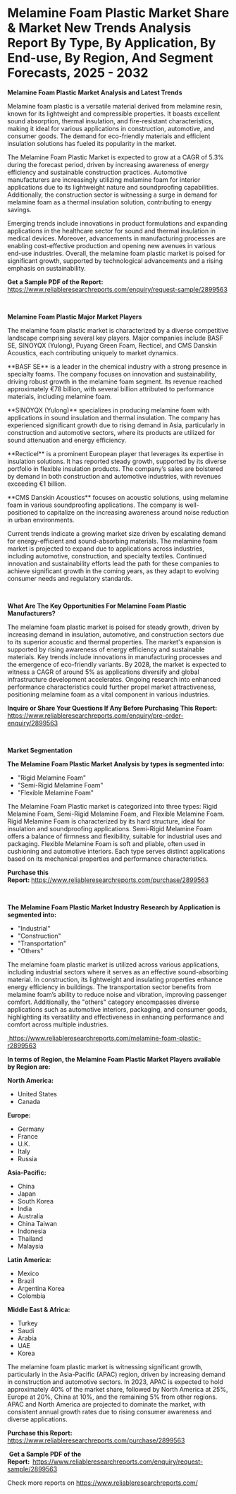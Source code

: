 <p><h1>Melamine Foam Plastic Market Share & Market New Trends Analysis Report By Type, By Application, By End-use, By Region, And Segment Forecasts, 2025 - 2032</h1></p><p><strong>Melamine Foam Plastic Market Analysis and Latest Trends</strong></p>
<p><p>Melamine foam plastic is a versatile material derived from melamine resin, known for its lightweight and compressible properties. It boasts excellent sound absorption, thermal insulation, and fire-resistant characteristics, making it ideal for various applications in construction, automotive, and consumer goods. The demand for eco-friendly materials and efficient insulation solutions has fueled its popularity in the market.</p><p>The Melamine Foam Plastic Market is expected to grow at a CAGR of 5.3% during the forecast period, driven by increasing awareness of energy efficiency and sustainable construction practices. Automotive manufacturers are increasingly utilizing melamine foam for interior applications due to its lightweight nature and soundproofing capabilities. Additionally, the construction sector is witnessing a surge in demand for melamine foam as a thermal insulation solution, contributing to energy savings.</p><p>Emerging trends include innovations in product formulations and expanding applications in the healthcare sector for sound and thermal insulation in medical devices. Moreover, advancements in manufacturing processes are enabling cost-effective production and opening new avenues in various end-use industries. Overall, the melamine foam plastic market is poised for significant growth, supported by technological advancements and a rising emphasis on sustainability.</p></p>
<p><strong>Get a Sample PDF of the Report:&nbsp;</strong> <a href="https://www.reliableresearchreports.com/enquiry/request-sample/2899563?utm_campaign=2253&utm_medium=2&utm_source=Github&utm_content=ia&utm_term=16032025&utm_id=melamine-foam-plastic">https://www.reliableresearchreports.com/enquiry/request-sample/2899563</a></p>
<p>&nbsp;</p>
<p><strong>Melamine Foam Plastic Major Market Players</strong></p>
<p><p>The melamine foam plastic market is characterized by a diverse competitive landscape comprising several key players. Major companies include BASF SE, SINOYQX (Yulong), Puyang Green Foam, Recticel, and CMS Danskin Acoustics, each contributing uniquely to market dynamics.</p><p>**BASF SE** is a leader in the chemical industry with a strong presence in specialty foams. The company focuses on innovation and sustainability, driving robust growth in the melamine foam segment. Its revenue reached approximately €78 billion, with several billion attributed to performance materials, including melamine foam.</p><p>**SINOYQX (Yulong)** specializes in producing melamine foam with applications in sound insulation and thermal insulation. The company has experienced significant growth due to rising demand in Asia, particularly in construction and automotive sectors, where its products are utilized for sound attenuation and energy efficiency.</p><p>**Recticel** is a prominent European player that leverages its expertise in insulation solutions. It has reported steady growth, supported by its diverse portfolio in flexible insulation products. The company’s sales are bolstered by demand in both construction and automotive industries, with revenues exceeding €1 billion.</p><p>**CMS Danskin Acoustics** focuses on acoustic solutions, using melamine foam in various soundproofing applications. The company is well-positioned to capitalize on the increasing awareness around noise reduction in urban environments.</p><p>Current trends indicate a growing market size driven by escalating demand for energy-efficient and sound-absorbing materials. The melamine foam market is projected to expand due to applications across industries, including automotive, construction, and specialty textiles. Continued innovation and sustainability efforts lead the path for these companies to achieve significant growth in the coming years, as they adapt to evolving consumer needs and regulatory standards.</p></p>
<p>&nbsp;</p>
<p><strong>What Are The Key Opportunities For Melamine Foam Plastic Manufacturers?</strong></p>
<p><p>The melamine foam plastic market is poised for steady growth, driven by increasing demand in insulation, automotive, and construction sectors due to its superior acoustic and thermal properties. The market's expansion is supported by rising awareness of energy efficiency and sustainable materials. Key trends include innovations in manufacturing processes and the emergence of eco-friendly variants. By 2028, the market is expected to witness a CAGR of around 5% as applications diversify and global infrastructure development accelerates. Ongoing research into enhanced performance characteristics could further propel market attractiveness, positioning melamine foam as a vital component in various industries.</p></p>
<p><strong>Inquire or Share Your Questions If Any Before Purchasing This Report:</strong> <a href="https://www.reliableresearchreports.com/enquiry/pre-order-enquiry/2899563?utm_campaign=2253&utm_medium=2&utm_source=Github&utm_content=ia&utm_term=16032025&utm_id=melamine-foam-plastic">https://www.reliableresearchreports.com/enquiry/pre-order-enquiry/2899563</a></p>
<p>&nbsp;</p>
<p><strong>Market Segmentation</strong></p>
<p><strong>The Melamine Foam Plastic Market Analysis by types is segmented into:</strong></p>
<p><ul><li>"Rigid Melamine Foam"</li><li>"Semi-Rigid Melamine Foam"</li><li>"Flexible Melamine Foam"</li></ul></p>
<p><p>The Melamine Foam Plastic market is categorized into three types: Rigid Melamine Foam, Semi-Rigid Melamine Foam, and Flexible Melamine Foam. Rigid Melamine Foam is characterized by its hard structure, ideal for insulation and soundproofing applications. Semi-Rigid Melamine Foam offers a balance of firmness and flexibility, suitable for industrial uses and packaging. Flexible Melamine Foam is soft and pliable, often used in cushioning and automotive interiors. Each type serves distinct applications based on its mechanical properties and performance characteristics.</p></p>
<p><strong>Purchase this Report:&nbsp;</strong><a href="https://www.reliableresearchreports.com/purchase/2899563?utm_campaign=2253&utm_medium=2&utm_source=Github&utm_content=ia&utm_term=16032025&utm_id=melamine-foam-plastic">https://www.reliableresearchreports.com/purchase/2899563</a></p>
<p>&nbsp;</p>
<p><strong>The Melamine Foam Plastic Market Industry Research by Application is segmented into:</strong></p>
<p><ul><li>"Industrial"</li><li>"Construction"</li><li>"Transportation"</li><li>"Others"</li></ul></p>
<p><p>The melamine foam plastic market is utilized across various applications, including industrial sectors where it serves as an effective sound-absorbing material. In construction, its lightweight and insulating properties enhance energy efficiency in buildings. The transportation sector benefits from melamine foam’s ability to reduce noise and vibration, improving passenger comfort. Additionally, the "others" category encompasses diverse applications such as automotive interiors, packaging, and consumer goods, highlighting its versatility and effectiveness in enhancing performance and comfort across multiple industries.</p></p>
<p><a href="https://www.reliableresearchreports.com/melamine-foam-plastic-r2899563?utm_campaign=2253&utm_medium=2&utm_source=Github&utm_content=ia&utm_term=16032025&utm_id=melamine-foam-plastic">&nbsp;https://www.reliableresearchreports.com/melamine-foam-plastic-r2899563</a></p>
<p><strong>In terms of Region, the Melamine Foam Plastic Market Players available by Region are:</strong></p>
<p>
    <p> <strong> North America: </strong>
        <ul>
            <li>United States</li>
            <li>Canada</li>
        </ul>
        </p> 
    <p> <strong> Europe: </strong>
        <ul>
            <li>Germany</li>
            <li>France</li>
            <li>U.K.</li>
            <li>Italy</li>
            <li>Russia</li>
        </ul>
        </p> 
    <p> <strong> Asia-Pacific: </strong>
        <ul>
            <li>China</li>
            <li>Japan</li>
            <li>South Korea</li>
            <li>India</li>
            <li>Australia</li>
            <li>China Taiwan</li>
            <li>Indonesia</li>
            <li>Thailand</li>
            <li>Malaysia</li>
        </ul>
        </p> 
    <p> <strong> Latin America: </strong>
        <ul>
            <li>Mexico</li>
            <li>Brazil</li>
            <li>Argentina Korea</li>
            <li>Colombia</li>
        </ul>
        </p> 
    <p> <strong> Middle East & Africa: </strong>
        <ul>
            <li>Turkey</li>
            <li>Saudi</li>
            <li>Arabia</li>
            <li>UAE</li>
            <li>Korea</li>
        </ul>
    </p>
    </p>
<p><p>The melamine foam plastic market is witnessing significant growth, particularly in the Asia-Pacific (APAC) region, driven by increasing demand in construction and automotive sectors. In 2023, APAC is expected to hold approximately 40% of the market share, followed by North America at 25%, Europe at 20%, China at 10%, and the remaining 5% from other regions. APAC and North America are projected to dominate the market, with consistent annual growth rates due to rising consumer awareness and diverse applications.</p></p>
<p><strong>Purchase this Report: </strong><a href="https://www.reliableresearchreports.com/purchase/2899563?utm_campaign=2253&utm_medium=2&utm_source=Github&utm_content=ia&utm_term=16032025&utm_id=melamine-foam-plastic">https://www.reliableresearchreports.com/purchase/2899563</a></p>
<p>&nbsp;<strong>Get a Sample PDF of the Report:&nbsp;&nbsp;</strong><a href="https://www.reliableresearchreports.com/enquiry/request-sample/2899563?utm_campaign=2253&utm_medium=2&utm_source=Github&utm_content=ia&utm_term=16032025&utm_id=melamine-foam-plastic">https://www.reliableresearchreports.com/enquiry/request-sample/2899563</a></p>
<p><strong></strong></p>
<p>Check more reports on <a href="https://www.reliableresearchreports.com/?utm_campaign=2253&utm_medium=2&utm_source=Github&utm_content=ia&utm_term=16032025&utm_id=melamine-foam-plastic">https://www.reliableresearchreports.com/</a></p>